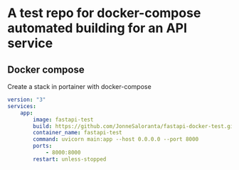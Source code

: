 # A test repo for docker-compose automated building for an API service

## Docker compose

Create a stack in portainer with docker-compose

```yaml
version: "3"
services:
    app:
        image: fastapi-test
        build: https://github.com/JonneSaloranta/fastapi-docker-test.git
        container_name: fastapi-test
        command: uvicorn main:app --host 0.0.0.0 --port 8000
        ports:
            - 8000:8000
        restart: unless-stopped
```
